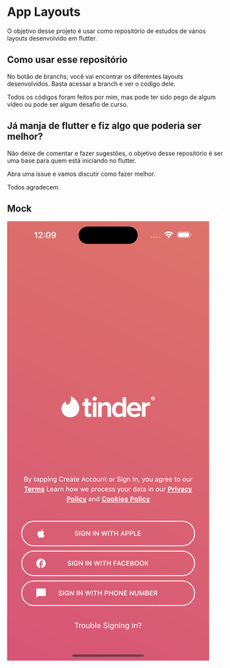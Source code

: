 # App Layouts

O objetivo desse projeto é usar como repositório de estudos de vários layouts desenvolvido em flutter.

## Como usar esse repositório

No botão de branchs, você vai encontrar os diferentes layouts desenvolvidos. Basta acessar a branch e ver o código dele.

Todos os códigos foram feitos por mim, mas pode ter sido pego de algum vídeo ou pode ser algum desafio de curso.

## Já manja de flutter e fiz algo que poderia ser melhor?

Não deixe de comentar e fazer sugestões, o objetivo desse repositório é ser uma base para quem está iniciando no flutter.

Abra uma issue e vamos discutir como fazer melhor.

Todos agradecem.

## Mock
![Tinder](mock.png)

